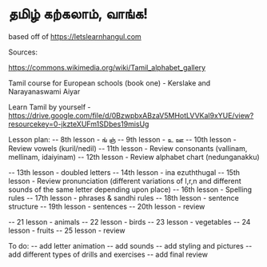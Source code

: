 # தமிழ் கற்கலாம், வாங்க!

based off of https://letslearnhangul.com

Sources:

https://commons.wikimedia.org/wiki/Tamil_alphabet_gallery

Tamil course for European schools (book one) - Kerslake and Narayanaswami Aiyar

Learn Tamil by yourself - https://drive.google.com/file/d/0BzwpbxABzaV5MHotLVVKal9xYUE/view?resourcekey=0-jkzteXUFm1SDbes19misUg

Lesson plan:
-- 8th lesson - ங் ஞ்
-- 9th lesson - உ ஊ
-- 10th lesson - Review vowels (kuril/nedil)
-- 11th lesson - Review consonants (vallinam, mellinam, idaiyinam)
-- 12th lesson - Review alphabet chart (nedunganakku)

-- 13th lesson - doubled letters
-- 14th lesson - ina ezuththugal
-- 15th lesson - Review pronunciation (different variations of l,r,n and different sounds of the same letter depending upon place) 
-- 16th lesson - Spelling rules
-- 17th lesson - phrases & sandhi rules
-- 18th lesson - sentence structure
-- 19th lesson - sentences
-- 20th lesson - review

-- 21 lesson - animals
-- 22 lesson - birds
-- 23 lesson - vegetables 
-- 24 lesson - fruits
-- 25 lesson - review

To do:
-- add letter animation
-- add sounds
-- add styling and pictures
-- add different types of drills and exercises
-- add final review